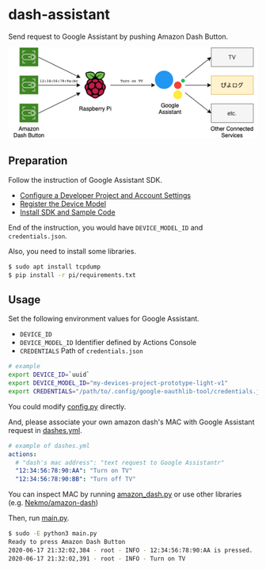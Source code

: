 # dash-assistant
Send request to Google Assistant by pushing Amazon Dash Button.

![](docs/dash-assistant.png)

## Preparation
Follow the instruction of Google Assistant SDK.
- [Configure a Developer Project and Account Settings](https://developers.google.com/assistant/sdk/guides/service/python/embed/config-dev-project-and-account)
- [Register the Device Model](https://developers.google.com/assistant/sdk/guides/service/python/embed/register-device)
- [Install SDK and Sample Code](https://developers.google.com/assistant/sdk/guides/service/python/embed/install-sample)

End of the instruction, you would have `DEVICE_MODEL_ID` and `credentials.json`.

Also, you need to install some libraries.
```bash
$ sudo apt install tcpdump
$ pip install -r pi/requirements.txt
```

## Usage
Set the following environment values for Google Assistant.
- `DEVICE_ID`
- `DEVICE_MODEL_ID` Identifier defined by Actions Console
- `CREDENTIALS` Path of `credentials.json`

```bash
# example
export DEVICE_ID=`uuid`
export DEVICE_MODEL_ID="my-devices-project-prototype-light-v1"
export CREDENTIALS="/path/to/.config/google-oauthlib-tool/credentials.json"
```

You could modify [config.py](pi/config.py) directly.

And, please associate your own amazon dash's MAC with Google Assistant request in [dashes.yml](pi/dashes.yml).
```yaml
# example of dashes.yml
actions:
  # "dash's mac address": "text request to Google Assistantr"
  "12:34:56:78:90:AA": "Turn on TV"
  "12:34:56:78:90:BB": "Turn off TV"

```

You can inspect MAC by running [amazon_dash.py](pi/amazon_dash.py) or use other libraries (e.g. [Nekmo/amazon-dash](https://github.com/Nekmo/amazon-dash))

Then, run [main.py](pi/main.py).
```bash
$ sudo -E python3 main.py
Ready to press Amazon Dash Button
2020-06-17 21:32:02,384 - root - INFO - 12:34:56:78:90:AA is pressed.
2020-06-17 21:32:02,391 - root - INFO - Turn on TV
```
